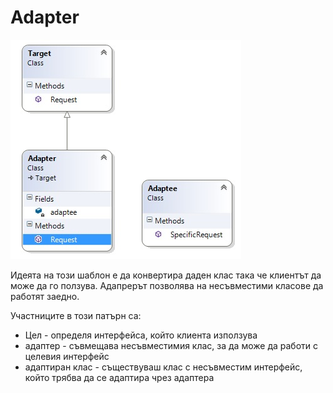 # Adapter 

![alt text](images/Adapter.jpg "Adapter diagram")

Идеята на този шаблон е да конвертира даден клас така че клиентът да може да го ползува. Адапрерът позволява на несъвместими класове да работят заедно.

Участниците в този патърн са:
* Цел - определя интерфейса, който клиента използува
* адаптер - съвмещава несъвместимия клас, за да може да работи с целевия интерфейс
* адаптиран клас - съществуваш клас с несъвместим интерфейс, който трябва да се адаптира чрез адаптера

